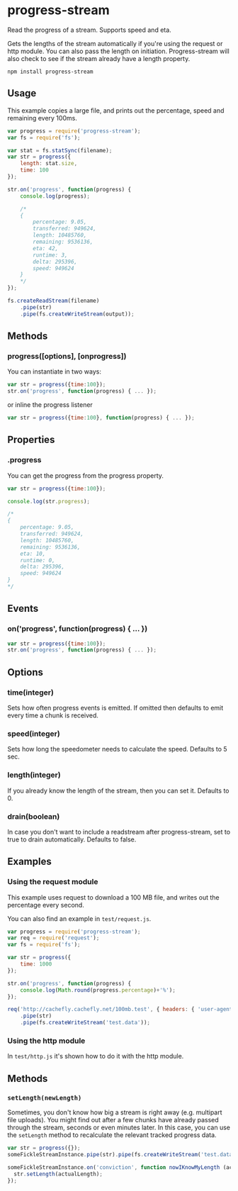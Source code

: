 # progress-stream

Read the progress of a stream. Supports speed and eta.

Gets the lengths of the stream automatically if you're using the request or http module. You can also pass the length on initiation. Progress-stream will also check to see if the stream already have a length property.

	npm install progress-stream

## Usage

This example copies a large file, and prints out the percentage, speed and remaining every 100ms.

```js
var progress = require('progress-stream');
var fs = require('fs');

var stat = fs.statSync(filename);
var str = progress({
	length: stat.size,
	time: 100
});

str.on('progress', function(progress) {
	console.log(progress);

	/*
	{
		percentage: 9.05,
		transferred: 949624,
		length: 10485760,
		remaining: 9536136,
		eta: 42,
		runtime: 3,
		delta: 295396,
		speed: 949624
	}
	*/
});

fs.createReadStream(filename)
	.pipe(str)
	.pipe(fs.createWriteStream(output));
```

## Methods

### progress([options], [onprogress])

You can instantiate in two ways:

``` js
var str = progress({time:100});
str.on('progress', function(progress) { ... });
```

or inline the progress listener

``` js
var str = progress({time:100}, function(progress) { ... });
```

## Properties

### .progress

You can get the progress from the progress property.

``` js
var str = progress({time:100});

console.log(str.progress);

/*
{
	percentage: 9.05,
	transferred: 949624,
	length: 10485760,
	remaining: 9536136,
	eta: 10,
	runtime: 0,
	delta: 295396,
	speed: 949624
}
*/
```

## Events

### on('progress', function(progress) { ... })

``` js
var str = progress({time:100});
str.on('progress', function(progress) { ... });
```

## Options

### time(integer)

Sets how often progress events is emitted. If omitted then defaults to emit every time a chunk is received.

### speed(integer)

Sets how long the speedometer needs to calculate the speed. Defaults to 5 sec.

### length(integer)

If you already know the length of the stream, then you can set it. Defaults to 0.

### drain(boolean)

In case you don't want to include a readstream after progress-stream, set to true to drain automatically. Defaults to false.

## Examples

### Using the request module

This example uses request to download a 100 MB file, and writes out the percentage every second.

You can also find an example in `test/request.js`.

``` js
var progress = require('progress-stream');
var req = require('request');
var fs = require('fs');

var str = progress({
	time: 1000
});

str.on('progress', function(progress) {
	console.log(Math.round(progress.percentage)+'%');
});

req('http://cachefly.cachefly.net/100mb.test', { headers: { 'user-agent': 'test' }})
	.pipe(str)
	.pipe(fs.createWriteStream('test.data'));
```

### Using the http module

In `test/http.js` it's shown how to do it with the http module.


## Methods


### `setLength(newLength)`

Sometimes, you don't know how big a stream is right away (e.g. multipart file uploads).  You might find out after a few chunks have already passed through the stream, seconds or even minutes later.  In this case, you can use the `setLength` method to recalculate the relevant tracked progress data.

```js
var str = progress({});
someFickleStreamInstance.pipe(str).pipe(fs.createWriteStream('test.data'));

someFickleStreamInstance.on('conviction', function nowIKnowMyLength (actualLength) {
  str.setLength(actualLength);
});
```
